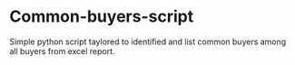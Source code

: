 # Common-buyers-script
Simple python script taylored to identified and list common buyers among all buyers from excel report.

